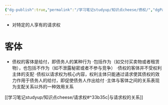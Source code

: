 ```yaml
---
{"dg-publish":true,"permalink":"/学习笔记studyup/知识点cheese/债权/","dgPassFrontmatter":true,"noteIcon":"","created":"2024-07-12T15:52:55.393+08:00","updated":"2024-10-10T08:14:35.408+08:00"}
---
```


- 对特定的人享有的请求权
# 客体
- 债权的客体是给付，即债务人的某种行为
·包括作为（如交付买卖物或者租赁物），也包括不作为（如不泄露秘密或者不参与竞争）
·债权的客体并不受权利主体的支配
·债权以请求权为核心内容，权利主体只能通过请求使其债权的效力作用于债务人的给付，即促使债务人作出给付
·主体与客体之间的关系表现为支配关系以外的一种效用关系

 [[学习笔记studyup/知识点cheese/请求权#^33b35c\|与请求权的关系]]